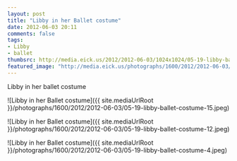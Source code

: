 ```yaml
---
layout: post
title: "Libby in her Ballet costume"
date: 2012-06-03 20:11
comments: false
tags: 
- Libby
- ballet
thumbsrc: http://media.eick.us/2012/2012-06-03/1024x1024/05-19-libby-ballet-costume-12.jpeg
featured_image: "http://media.eick.us/photographs/1600/2012/2012-06-03/05-19-libby-ballet-costume-15.jpeg"
---
```

Libby in her ballet costume



![Libby in her  Ballet costume]({{ site.mediaUrlRoot }}/photographs/1600/2012/2012-06-03/05-19-libby-ballet-costume-15.jpeg)





![Libby in her  Ballet costume]({{ site.mediaUrlRoot }}/photographs/1600/2012/2012-06-03/05-19-libby-ballet-costume-12.jpeg)





![Libby in her  Ballet costume]({{ site.mediaUrlRoot }}/photographs/1600/2012/2012-06-03/05-19-libby-ballet-costume-4.jpeg)

